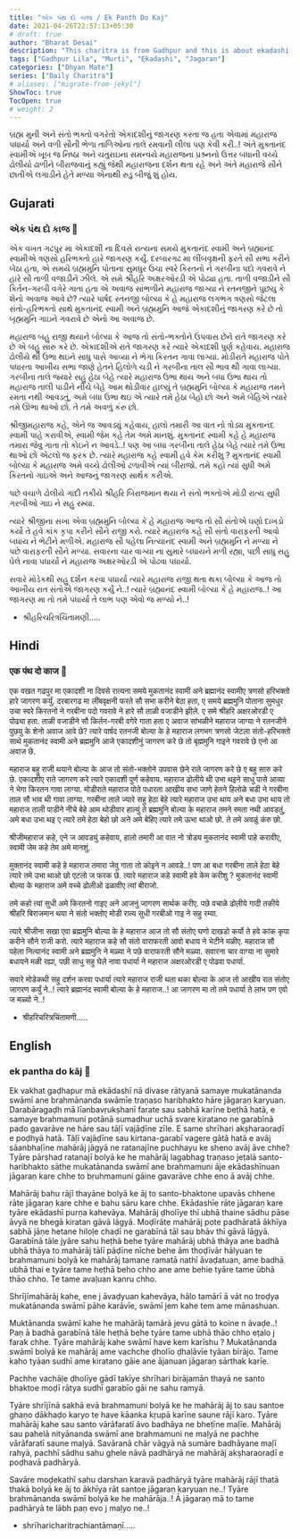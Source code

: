 ```yaml
---
title: "એક પંથ દો કાજ / Ek Panth Do Kaj"
date: 2021-04-26T22:57:13+05:30
# draft: true
author: "Bharat Desai"
description: "This charitra is from Gadhpur and this is about ekadashi jagran of all saints , About lord Swaminarayan"
tags: ["Gadhpur Lila", "Murti", "Ekadashi", "Jagaran"]
categories: ["Dhyan Mate"]
series: ["Daily Charitra"]
# aliases: ["migrate-from-jekyl"]
ShowToc: true
TocOpen: true
# weight: 2
---
```


બ્રહ્મ મુની અને સંતો ભક્તો વગરેતો એકાદશીનું જાગરણ કરતા જ હતા એવામાં મહારાજ પધાર્યા અને વળી સૌની ભેળા તાળિઓના તાલે રમવાની લીલા પણ કેવી કરી..! અંતે મુક્તાનંદ સ્વામીએ ખૂબ જ નિષ્ઠા અને ચતુરાઇના સમન્વયે મહારાજના પ્રશ્ર્નનો ઉત્તર બધાની વચ્ચે ઢોલીયો ઢાળીને બીરાજવાનું કહ્યું જેથી મહારાજના દર્શન થતા રહે અને અંતે મહારાજે સૌને છાતીએ લગાડીને હેતે મળ્યા એનાથી રુડુ બીજું શું હોય. 

<!--more-->

## Gujarati
### એક પંથ દો કાજ :tada:

એક વખત ગઢપુર મા એકાદશી ના દિવસે રાત્યના સમયે મુકતાનંદ સ્વામી અને બ્રહ્માનંદ સ્વામીએ ત્રણસો હરિભક્તો હારે જાગરણ કર્યું. દરબારગઢ મા લીંબવૃક્ષની ફરતે સૌ સભા કરીને બેઠા હતા, એ સમયે બ્રહ્મમુનિ પોતાના સુમધુર ઉચા સ્વરે કિરતનો ને ગરબીના પદો ગવરાવે ને હારે સૌ તાળી વજાડીને ઝીલે. એ સમે શ્રીહરિ અક્ષરઓરડી એ પોઢ્યા હતા. તાળી વજાડીને સૌ કિર્તન-ગરબી વગેરે ગાતા હતા એ અવાજ સાંભળીને મહારાજ જાગ્યા ને રતનજીને પુછયુ કે શેનો અવાજ આવે છે? ત્યારે પાર્ષદ રતનજી બોલ્યા કે હે મહારાજ લગભગ ત્રણસો જેટલા સંતો-હરિભક્તો સાથે મુકતાનંદ સ્વામી અને બ્રહ્મમુનિ આજે એકાદશીનું જાગરણ કરે છે તો બૃહ્મમુનિ ગાઇને ગવરાવે છે એનો આ અવાજ છે.

મહારાજ બહુ રાજી થયાને બોલ્યા કે આજ તો સંતો-ભક્તોને ઉપવાસ છેને રાતે જાગરણ કરે છે એ બહુ સારુ કરે છે. એકાદશીએ રાતે જાગરણ કરે ત્યારે એકાદશી પુર્ણ કહેવાય. મહારાજ ઢોલીયે થી ઉભા થઇને સાધુ પાસે આવ્યા ને ભેગા કિરતન ગાવા લાગ્યા. મોડીરાતે મહારાજ પોતે પધારતા આખીય સભા જાણે હેતને હિલોળે ચડી ને ગરબીના તાલ સૌ ભાવ થી ગાવા લાગ્યા. ગરબીના તાલે જ્યારે સહુ હેઠા બેહે ત્યારે મહારાજ ઉભા થાય અને બધા ઉભા થાય તો મહારાજ તાલી પાડીને નીચે બેહે આમ થોડીવાર હાલ્યું તે બ્રહ્મમુનિ બોલ્યા કે મહારાજ તમને રમતા નથી આવડતું, અમે બધા ઉભા થઇ એ ત્યારે તમે હેઠા બેહો છો અને અમે બેહિએ ત્યારે તમે ઊભા થાઓ છો. તે તમે અવળું કંરુ છો. 

શ્રીજીમહારાજ કહે, એને જ આવડ્યું કહેવાય, હાલો તમારી આ વાત નો ત્રોડ્ય મુકતાનંદ સ્વામી પાહે કરાવીએ, સ્વામી જેમ કહે તેમ અમે માનશું. 
મુક્તાનંદ સ્વામી કહે હે મહારાજ તમારા જેવુ ગાતા તો કોઇને ન આવડે..! પણ આ બધા ગરબીના તાલે હેઠા બેહે ત્યારે તમે ઉભા થાઓ છો એટલો જ ફરક છે. ત્યારે મહારાજ કહે સ્વામી હવે કેમ કરીશુ ? મુકતાનંદ સ્વામી બોલ્યા કે મહારાજ અમે વચ્ચે ઢોલીઓ ઢળાવીએ ત્યાં બીરાજો. તમે કહો ત્યાં સુધી અમે કિરતનો ગાઇએ અને આજનું જાગરણ સાર્થક કરીએ. 

પછે વચાળે ઢોલીયે ગાદી તકીયે શ્રીહરિ બિરાજમાન થયા ને સંતો ભક્તોએ મોડી રાત્ય સુધી ગરબીઓ ગાઇ ને સહુ રમ્યા. 

ત્યારે શ્રીજીના સખા એવા બ્રહ્મમુનિ બોલ્યા કે હે મહારાજ આજ તો સૌ સંતોએ ઘણો દાખડો કર્યો તે હવે કાંક કૃપા કરીને સૌને રાજી કરો. ત્યારે મહારાજ કહે સૌ સંતો વારાફરતી આવો બધાય ને ભેટીને મળીએ. મહારાજ સૌ પહેલા નિત્યાનંદ સ્વામી અને બ્રહ્મમુનિ ને મળ્યા ને પછે વારાફરતી સૌને મળ્યા. સવારના ચાર વાગ્યા ના સુમારે બધાયને મળી રહ્યા, પછી સાધુ સહુ ઘેલે નાવા પધાર્યા ને મહારાજ અક્ષરઓરડી એ પોઢવા પધાર્યા. 

સવારે મોડેકથી સહુ દર્શન કરવા પધાર્યા ત્યારે મહારાજ રાજી થતા થકા બોલ્યા કે આજ તો આખીય રાત સંતોએ જાગરણ કર્યું ને..! ત્યારે બ્રહ્માનંદ સ્વામી બોલ્યા કે હે મહારાજ..! આ જાગરણ મા તો તમે પધાર્યા તે લાભ પણ એવો જ મળ્યો ને..! 

- શ્રીહરિચરિત્રચિંતામણી.....


## Hindi
### एक पंथ दो काज :tada:

एक वखत गढपुर मा एकादशी ना दिवसे रात्यना समये मुकतानंद स्वामी अने ब्रह्मानंद स्वामीए त्रणसो हरिभक्तो हारे जागरण कर्युं. दरबारगढ मा लींबवृक्षनी फरते सौ सभा करीने बेठा हता, ए समये ब्रह्ममुनि पोताना सुमधुर उचा स्वरे किरतनो ने गरबीना पदो गवरावे ने हारे सौ ताळी वजाडीने झीले. ए समे श्रीहरि अक्षरओरडी ए पोढ्या हता. ताळी वजाडीने सौ किर्तन-गरबी वगेरे गाता हता ए अवाज सांभळीने महाराज जाग्या ने रतनजीने पुछयु के शेनो अवाज आवे छे? त्यारे पार्षद रतनजी बोल्या के हे महाराज लगभग त्रणसो जेटला संतो-हरिभक्तो साथे मुकतानंद स्वामी अने ब्रह्ममुनि आजे एकादशीनुं जागरण करे छे तो बृह्ममुनि गाइने गवरावे छे एनो आ अवाज छे.

महाराज बहु राजी थयाने बोल्या के आज तो संतो-भक्तोने उपवास छेने राते जागरण करे छे ए बहु सारु करे छे. एकादशीए राते जागरण करे त्यारे एकादशी पुर्ण कहेवाय. महाराज ढोलीये थी उभा थइने साधु पासे आव्या ने भेगा किरतन गावा लाग्या. मोडीराते महाराज पोते पधारता आखीय सभा जाणे हेतने हिलोळे चडी ने गरबीना ताल सौ भाव थी गावा लाग्या. गरबीना ताले ज्यारे सहु हेठा बेहे त्यारे महाराज उभा थाय अने बधा उभा थाय तो महाराज ताली पाडीने नीचे बेहे आम थोडीवार हाल्युं ते ब्रह्ममुनि बोल्या के महाराज तमने रमता नथी आवडतुं, अमे बधा उभा थइ ए त्यारे तमे हेठा बेहो छो अने अमे बेहिए त्यारे तमे ऊभा थाओ छो. ते तमे अवळुं कंरु छो. 

श्रीजीमहाराज कहे, एने ज आवड्युं कहेवाय, हालो तमारी आ वात नो त्रोड्य मुकतानंद स्वामी पाहे करावीए, स्वामी जेम कहे तेम अमे मानशुं. 

मुक्तानंद स्वामी कहे हे महाराज तमारा जेवु गाता तो कोइने न आवडे..! पण आ बधा गरबीना ताले हेठा बेहे त्यारे तमे उभा थाओ छो एटलो ज फरक छे. त्यारे महाराज कहे स्वामी हवे केम करीशु ? मुकतानंद स्वामी बोल्या के महाराज अमे वच्चे ढोलीओ ढळावीए त्यां बीराजो. 

तमे कहो त्यां सुधी अमे किरतनो गाइए अने आजनुं जागरण सार्थक करीए. पछे वचाळे ढोलीये गादी तकीये श्रीहरि बिराजमान थया ने संतो भक्तोए मोडी रात्य सुधी गरबीओ गाइ ने सहु रम्या. 

त्यारे श्रीजीना सखा एवा ब्रह्ममुनि बोल्या के हे महाराज आज तो सौ संतोए घणो दाखडो कर्यो ते हवे कांक कृपा करीने सौने राजी करो. त्यारे महाराज कहे सौ संतो वाराफरती आवो बधाय ने भेटीने मळीए. महाराज सौ पहेला नित्यानंद स्वामी अने ब्रह्ममुनि ने मळ्या ने पछे वाराफरती सौने मळ्या. सवारना चार वाग्या ना सुमारे बधायने मळी रह्या, पछी साधु सहु घेले नावा पधार्या ने महाराज अक्षरओरडी ए पोढवा पधार्या. 

सवारे मोडेकथी सहु दर्शन करवा पधार्या त्यारे महाराज राजी थता थका बोल्या के आज तो आखीय रात संतोए जागरण कर्युं ने..! त्यारे ब्रह्मानंद स्वामी बोल्या के हे महाराज..! आ जागरण मा तो तमे पधार्या ते लाभ पण एवो ज मळ्यो ने..! 

- श्रीहरिचरित्रचिंतामणी.....


## English
### ek pantha do kāj :tada:

Ek vakhat gaḍhapur mā ekādashī nā divase rātyanā samaye mukatānanda swāmī ane brahmānanda swāmīe traṇaso haribhakto hāre jāgaraṇ karyuan. Darabāragaḍh mā līanbavṛukṣhanī farate sau sabhā karīne beṭhā hatā, e samaye brahmamuni potānā sumadhur uchā svare kiratano ne garabīnā pado gavarāve ne hāre sau tāḷī vajāḍīne zīle. E same shrīhari akṣharaoraḍī e poḍhyā hatā. Tāḷī vajāḍīne sau kirtana-garabī vagere gātā hatā e avāj sāanbhaḷīne mahārāj jāgyā ne ratanajīne puchhayu ke sheno avāj āve chhe? Tyāre pārṣhad ratanajī bolyā ke he mahārāj lagabhag traṇaso jeṭalā santo-haribhakto sāthe mukatānanda swāmī ane brahmamuni āje ekādashīnuan jāgaraṇ kare chhe to bṛuhmamuni gāine gavarāve chhe eno ā avāj chhe. 

Mahārāj bahu rājī thayāne bolyā ke āj to santo-bhaktone upavās chhene rāte jāgaraṇ kare chhe e bahu sāru kare chhe. Ekādashīe rāte jāgaraṇ kare tyāre ekādashī purṇa kahevāya. Mahārāj ḍholīye thī ubhā thaine sādhu pāse āvyā ne bhegā kiratan gāvā lāgyā. Moḍīrāte mahārāj pote padhāratā ākhīya sabhā jāṇe hetane hiloḷe chaḍī ne garabīnā tāl sau bhāv thī gāvā lāgyā. Garabīnā tāle jyāre sahu heṭhā behe tyāre mahārāj ubhā thāya ane badhā ubhā thāya to mahārāj tālī pāḍīne nīche behe ām thoḍīvār hālyuan te brahmamuni bolyā ke mahārāj tamane ramatā nathī āvaḍatuan, ame badhā ubhā thai e tyāre tame heṭhā beho chho ane ame behie tyāre tame ūbhā thāo chho. Te tame avaḷuan kanru chho. 

Shrījīmahārāj kahe, ene j āvaḍyuan kahevāya, hālo tamārī ā vāt no troḍya mukatānanda swāmī pāhe karāvīe, swāmī jem kahe tem ame mānashuan. 

Muktānanda swāmī kahe he mahārāj tamārā jevu gātā to koine n āvaḍe..! Paṇ ā badhā garabīnā tāle heṭhā behe tyāre tame ubhā thāo chho eṭalo j farak chhe. Tyāre mahārāj kahe swāmī have kem karīshu ? Mukatānanda swāmī bolyā ke mahārāj ame vachche ḍholīo ḍhaḷāvīe tyāan bīrājo. Tame kaho tyāan sudhī ame kiratano gāie ane ājanuan jāgaraṇ sārthak karīe. 

Pachhe vachāḷe ḍholīye gādī takīye shrīhari birājamān thayā ne santo bhaktoe moḍī rātya sudhī garabīo gāi ne sahu ramyā. 

Tyāre shrījīnā sakhā evā brahmamuni bolyā ke he mahārāj āj to sau santoe ghaṇo dākhaḍo karyo te have kāanka kṛupā karīne saune rājī karo. Tyāre mahārāj kahe sau santo vārāfaratī āvo badhāya ne bheṭīne maḷīe. Mahārāj sau pahelā nityānanda swāmī ane brahmamuni ne maḷyā ne pachhe vārāfaratī saune maḷyā. Savāranā chār vāgyā nā sumāre badhāyane maḷī rahyā, pachhī sādhu sahu ghele nāvā padhāryā ne mahārāj akṣharaoraḍī e poḍhavā padhāryā. 

Savāre moḍekathī sahu darshan karavā padhāryā tyāre mahārāj rājī thatā thakā bolyā ke āj to ākhīya rāt santoe jāgaraṇ karyuan ne..! Tyāre brahmānanda swāmī bolyā ke he mahārāja..! Ā jāgaraṇ mā to tame padhāryā te lābh paṇ evo j maḷyo ne..! 

- shrīharicharitrachiantāmaṇī.....
